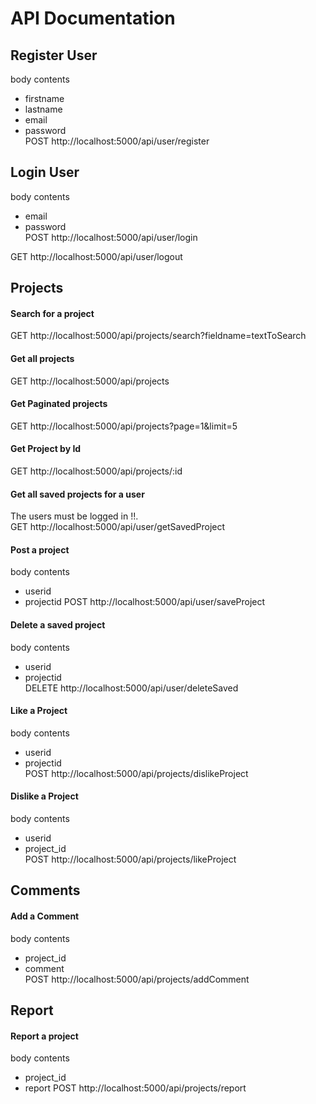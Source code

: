 # API Documentation
## Register User
body contents 
- firstname
- lastname
- email 
- password  
POST http://localhost:5000/api/user/register

## Login User
body contents
- email
- password  
POST http://localhost:5000/api/user/login

GET http://localhost:5000/api/user/logout

## Projects
#### Search for a project
GET http://localhost:5000/api/projects/search?fieldname=textToSearch

#### Get all projects
GET http://localhost:5000/api/projects

#### Get Paginated projects
GET http://localhost:5000/api/projects?page=1&limit=5

#### Get Project by Id
GET http://localhost:5000/api/projects/:id

#### Get all saved projects for a user
The users must be logged in !!.  
GET http://localhost:5000/api/user/getSavedProject

#### Post a project
body contents 
- userid
- projectid
POST http://localhost:5000/api/user/saveProject

#### Delete a saved project
body contents 
- userid
- projectid  
DELETE http://localhost:5000/api/user/deleteSaved

#### Like a Project
body contents 
- userid
- projectid  
POST http://localhost:5000/api/projects/dislikeProject

#### Dislike a Project
body contents 
- userid
- project_id  
POST http://localhost:5000/api/projects/likeProject

## Comments
#### Add a Comment
body contents 
- project_id  
- comment  
POST http://localhost:5000/api/projects/addComment

## Report
#### Report a project
body contents 
- project_id  
- report 
POST http://localhost:5000/api/projects/report
